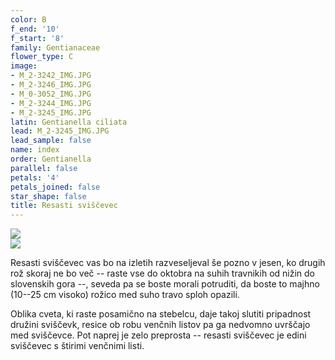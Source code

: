 ```yaml
---
color: B
f_end: '10'
f_start: '8'
family: Gentianaceae
flower_type: C
image:
- M_2-3242_IMG.JPG
- M_2-3246_IMG.JPG
- M_0-3052_IMG.JPG
- M_2-3244_IMG.JPG
- M_2-3245_IMG.JPG
latin: Gentianella ciliata
lead: M_2-3245_IMG.JPG
lead_sample: false
name: index
order: Gentianella
parallel: false
petals: '4'
petals_joined: false
star_shape: false
title: Resasti sviščevec
---
```

<div>

![](http://www.zaplana.net/flowers/Gentianaceae/GentianellaCiliata(ResastiSvisc)/%s/M_2-3242_IMG.JPG)\
![](http://www.zaplana.net/flowers/Gentianaceae/GentianellaCiliata(ResastiSvisc)/%s/M_2-3246_IMG.JPG)

</div>

Resasti sviščevec vas bo na izletih razveseljeval še pozno v jesen, ko drugih rož skoraj ne bo več -- raste vse do oktobra na suhih travnikih od nižin do slovenskih gora --, seveda pa se boste morali potruditi, da boste to majhno (10--25 cm visoko) rožico med suho travo sploh opazili.

Oblika cveta, ki raste posamično na stebelcu, daje takoj slutiti pripadnost družini sviščevk, resice ob robu venčnih listov pa ga nedvomno uvrščajo med sviščevce. Pot naprej je zelo preprosta -- resasti sviščevec je edini sviščevec s štirimi venčnimi listi.
